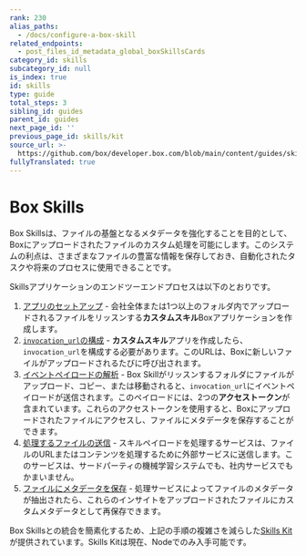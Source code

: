 ```yaml
---
rank: 230
alias_paths:
  - /docs/configure-a-box-skill
related_endpoints:
  - post_files_id_metadata_global_boxSkillsCards
category_id: skills
subcategory_id: null
is_index: true
id: skills
type: guide
total_steps: 3
sibling_id: guides
parent_id: guides
next_page_id: ''
previous_page_id: skills/kit
source_url: >-
  https://github.com/box/developer.box.com/blob/main/content/guides/skills/index.md
fullyTranslated: true
---
```

# Box Skills

Box Skillsは、ファイルの基盤となるメタデータを強化することを目的として、Boxにアップロードされたファイルのカスタム処理を可能にします。このシステムの利点は、さまざまなファイルの豊富な情報を保存しておき、自動化されたタスクや将来のプロセスに使用できることです。

Skillsアプリケーションのエンドツーエンドプロセスは以下のとおりです。

1. [アプリのセットアップ](guide://applications/custom-skills/setup) - 会社全体または1つ以上のフォルダ内でアップロードされるファイルをリッスンする**カスタムスキル**Boxアプリケーションを作成します。   
2. [`invocation_url`の構成](guide://skills/invocation-url) - **カスタムスキル**アプリを作成したら、`invocation_url`を構成する必要があります。このURLは、Boxに新しいファイルがアップロードされるたびに呼び出されます。
3. [イベントペイロードの解析](guide://skills/handle/payload) - Box Skillがリッスンするフォルダにファイルがアップロード、コピー、または移動されると、`invocation_url`にイベントペイロードが送信されます。このペイロードには、2つの**アクセストークン**が含まれています。これらのアクセストークンを使用すると、Boxにアップロードされたファイルにアクセスし、ファイルにメタデータを保存することができます。        
4. [処理するファイルの送信](guide://skills/examples) - スキルペイロードを処理するサービスは、ファイルのURLまたはコンテンツを処理するために外部サービスに送信します。このサービスは、サードパーティの機械学習システムでも、社内サービスでもかまいません。
5. [ファイルにメタデータを保存](guide://skills/handle/metadata) - 処理サービスによってファイルのメタデータが抽出されたら、これらのインサイトをアップロードされたファイルにカスタムメタデータとして再保存できます。

<Message>

Box Skillsとの統合を簡素化するため、上記の手順の複雑さを減らした[Skills Kit](guide://skills/kit)が提供されています。Skills Kitは現在、Nodeでのみ入手可能です。

</Message>
